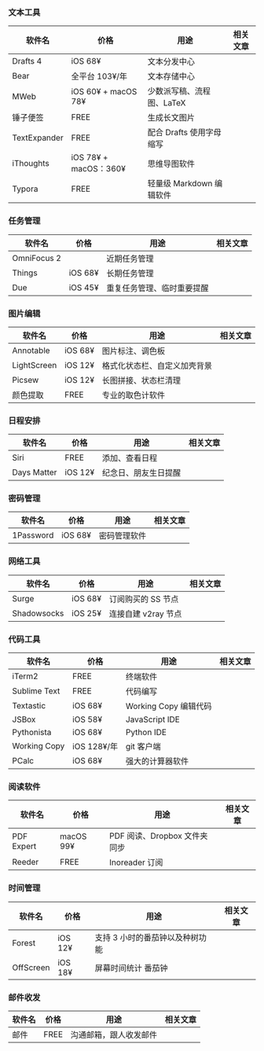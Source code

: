 ### 文本工具
| 软件名       | 价格 | 用途                      | 相关文章 |
| ------------ | ---- | ------------------------- | -------- |
| Drafts 4     | iOS 68¥     | 文本分发中心              |          |
| Bear         | 全平台 103¥/年    | 文本存储中心              |          |
| MWeb         | iOS 60¥ + macOS 78¥ | 少数派写稿、流程图、LaTeX |          |
| 锤子便签      | FREE     | 生成长文图片              |          |
| TextExpander | FREE    | 配合 Drafts 使用字母缩写  |          |
| iThoughts    | iOS 78¥ + macOS：360¥     | 思维导图软件              |          |
| Typora       | FREE     | 轻量级 Markdown 编辑软件  |          |

### 任务管理

| 软件名    | 价格 | 用途                       | 相关文章 |
| --------- | ---- | -------------------------- | -------- |
| OmniFocus 2 |      | 近期任务管理               |          |
| Things      | iOS 68¥   | 长期任务管理               |          |
| Due         | iOS 45¥   | 重复任务管理、临时重要提醒 |          |

### 图片编辑

| 软件名         | 价格 | 用途                         | 相关文章 |
| -------------- | ---- | ---------------------------- | -------- |
| Annotable      | iOS 68¥   | 图片标注、调色板             |          |
| LightScreen    | iOS 12¥   | 格式化状态栏、自定义加壳背景 |          |
| Picsew         | iOS 12¥   | 长图拼接、状态栏清理         |          |
| 颜色提取        |  FREE    | 专业的取色计软件             |          |

### 日程安排

| 软件名          | 价格 | 用途                     | 相关文章 |
| --------------- | ---- | ------------------------ | -------- |
| Siri            | FREE     | 添加、查看日程           |          |
| Days Matter     | iOS 12¥  | 纪念日、朋友生日提醒     |          |

### 密码管理

| 软件名    | 价格 | 用途         | 相关文章 |
| --------- | ---- | ------------ | -------- |
| 1Password | iOS 68¥   | 密码管理软件 |          |

### 网络工具

| 软件名          | 价格 | 用途                    | 相关文章 |
| --------------- | ---- | ----------------------- | -------- |
| Surge           | iOS 68¥  | 订阅购买的 SS 节点      |          |
| Shadowsocks     | iOS 25¥  | 连接自建 v2ray 节点     |          |

### 代码工具

| 软件名         | 价格 | 用途                  | 相关文章 |
| -------------- | ---- | --------------------- | -------- |
| iTerm2         | FREE | 终端软件              |          |
| Sublime Text   | FREE | 代码编写              |          |
| Textastic      | iOS 68¥  | Working Copy 编辑代码 |          |
| JSBox          | iOS 58¥  | JavaScript IDE        |          |
| Pythonista     | iOS 68¥  | Python IDE            |          |
| Working Copy   | iOS 128¥/年  | git 客户端            |          |
| PCalc          | iOS 68¥  | 强大的计算器软件      |          |

### 阅读软件

| 软件名     | 价格 | 用途                         | 相关文章 |
| ---------- | ---- | ---------------------------- | -------- |
| PDF Expert | macOS 99¥    | PDF 阅读、Dropbox 文件夹同步 |          |
| Reeder     | FREE   | Inoreader 订阅               |          |

### 时间管理

| 软件名    | 价格 | 用途                            | 相关文章 |
| --------- | ---- | ------------------------------- | -------- |
| Forest    | iOS 12¥     | 支持 3 小时的番茄钟以及种树功能 |          |
| OffScreen | iOS 18¥     | 屏幕时间统计 番茄钟             |          |

### 邮件收发

| 软件名    | 价格 | 用途                       | 相关文章 |
| --------- | ---- | -------------------------- | -------- |
| 邮件      | FREE    | 沟通邮箱，跟人收发邮件     |          |
